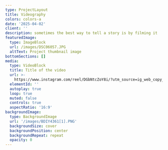 ```yaml
---
type: ProjectLayout
title: Videography
colors: colors-a
date: '2025-04-02'
client: ''
description: sometimes the best way to tell a story is by filming it
featuredImage:
  type: ImageBlock
  url: /images/DSC06057.JPG
  altText: Project thumbnail image
bottomSections: []
media:
  type: VideoBlock
  title: Title of the video
  url: >-
    https://www.instagram.com/reel/DGbNtcZoY8i/?utm_source=ig_web_copy_link&igsh=MzRlODBiNWFlZA==
  elementId: ''
  autoplay: true
  loop: true
  muted: false
  controls: true
  aspectRatio: '16:9'
backgroundImage:
  type: BackgroundImage
  url: '/images/BDIY4361[1].PNG'
  backgroundSize: cover
  backgroundPosition: center
  backgroundRepeat: repeat
  opacity: 0
---
```

